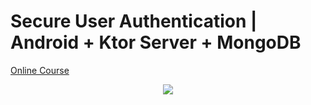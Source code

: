 # Secure User Authentication | Android + Ktor Server + MongoDB

<p>
  <a href="https://stevdza-san.com/p/authentication-android-ktor-mongo-db" align="center">Online Course</a>
</p>
<p align="center">
  <img src="https://i.postimg.cc/Kv4BH60T/Thumb.png" href="https://stevdza-san.com/p/authentication-android-ktor-mongo-db">
</p>
